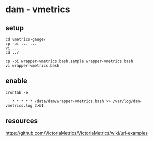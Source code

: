 # dam - vmetrics

## setup

	cd vmetrics-gauge/
	cp -pi ... ...
	vi ...
	cd ../

	cp -pi wrapper-vmetrics.bash.sample wrapper-vmetrics.bash
	vi wrapper-vmetrics.bash

## enable

```
crontab -e

   * * * * * /data/dam/wrapper-vmetrics.bash >> /var/log/dam-vmetrics.log 2>&1
```

## resources

https://github.com/VictoriaMetrics/VictoriaMetrics/wiki/url-examples

